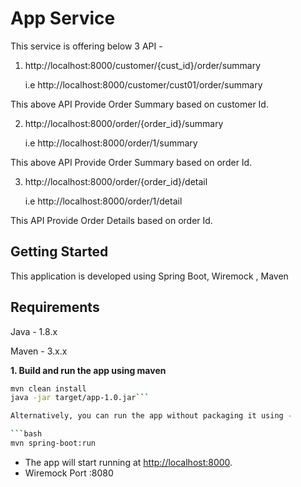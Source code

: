 # App Service

This service is offering below 3 API -

1. http://localhost:8000/customer/{cust_id}/order/summary

	i.e http://localhost:8000/customer/cust01/order/summary

This above API Provide Order Summary based on customer Id.

2. http://localhost:8000/order/{order_id}/summary

	i.e http://localhost:8000/order/1/summary

This above API Provide Order Summary based on order Id.

3. http://localhost:8000/order/{order_id}/detail

	i.e http://localhost:8000/order/1/detail

This API Provide Order Details based on order Id.


 

## Getting Started

This application is developed using Spring Boot, Wiremock , Maven

## Requirements

Java - 1.8.x

Maven - 3.x.x



**1. Build and run the app using maven**

```bash
mvn clean install
java -jar target/app-1.0.jar```

Alternatively, you can run the app without packaging it using -

```bash
mvn spring-boot:run
```

* The app will start running at <http://localhost:8000>.
* Wiremock Port :8080
